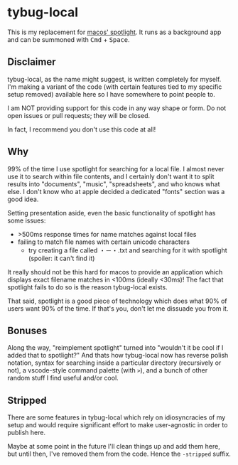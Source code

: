 # tybug-local

This is my replacement for [macos' spotlight](https://en.wikipedia.org/wiki/Spotlight_(Apple)). It runs as a background app and can be summoned with <kbd>Cmd</kbd> + <kbd>Space</kbd>.

## Disclaimer

tybug-local, as the name might suggest, is written completely for myself. I'm making a variant of the code (with certain features tied to my specific setup removed) available here so I have somewhere to point people to.

I am NOT providing support for this code in any way shape or form. Do not open issues or pull requests; they will be closed.

In fact, I recommend you don't use this code at all!

## Why

99% of the time I use spotlight for searching for a local file. I almost never use it to search within file contents, and I certainly don't want it to split results into "documents", "music", "spreadsheets", and who knows what else. I don't know who at apple decided a dedicated "fonts" section was a good idea.

Setting presentation aside, even the basic functionality of spotlight has some issues:

* \>500ms response times for name matches against local files
* failing to match file names with certain unicode characters
  * try creating a file called ・－・.txt and searching for it with spotlight (spoiler: it can't find it)

It really should not be this hard for macos to provide an application which displays exact filename matches in <100ms (ideally <30ms)! The fact that spotlight fails to do so is the reason tybug-local exists.

That said, spotlight is a good piece of technology which does what 90% of users want 90% of the time. If that's you, don't let me dissuade you from it.


## Bonuses

Along the way, "reimplement spotlight" turned into "wouldn't it be cool if I added that to spotlight?" And thats how tybug-local now has reverse polish notation, syntax for searching inside a particular directory (recursively or not), a vscode-style command palette (with `>`), and a bunch of other random stuff I find useful and/or cool.

## Stripped

There are some features in tybug-local which rely on idiosyncracies of my setup and would require significant effort to make user-agnostic in order to publish here.

Maybe at some point in the future I'll clean things up and add them here, but until then, I've removed them from the code. Hence the `-stripped` suffix.
